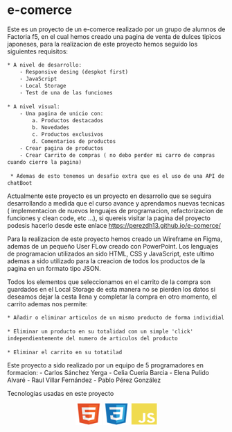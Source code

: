 # e-comerce
Este es un proyecto de un e-comerce realizado por un grupo de alumnos de Factoria f5, en el cual hemos creado una pagina de venta de dulces tipìcos japoneses, para la realizacion de este proyecto hemos seguido los siguientes requisitos:
    
    * A nivel de desarrollo:
        - Responsive desing (despkot first)
        - JavaScript
        - Local Storage
        - Test de una de las funciones
    
    * A nivel visual:
        - Una pagina de unicio con:
            a. Productos destacados
            b. Novedades
            c. Productos exclusivos
            d. Comentarios de productos
        - Crear pagina de productos
        - Crear Carrito de compras ( no debo perder mi carro de compras cuando cierro la pagina)

     * Ademas de esto tenemos un desafio extra que es el uso de una API de chatBoot

Actualmente este proyecto es un proyecto en desarrollo que se seguira desarrollando a medida que el curso avance y aprendamos nuevas tecnicas ( implementacion de nuevos lenguajes de programacion, refactorizacion de funciones y clean code, etc ...), si quereis visitar la pagina del proyecto podesis hacerlo desde este enlace https://perezdh13.github.io/e-comerce/

Para la realizacion de este proyecto hemos creado un  Wireframe en Figma, ademas de un pequeño User FLow creado con PowerPoint. Los lenguajes de programacion utilizados an sido HTML, CSS y JavaScript, este ultimo ademas a sido utilizado para la creacion de todos los productos de la pagina en un formato tipo JSON. 

Todos los elementos que seleccionamos en el carrito de la compra son guardados en el Local Storage de esta manera no se pierden los datos si deseamos dejar la cesta llena y completar la compra en otro momento, el carrito ademas nos permite:
    
    * Añadir o eliminar articulos de un mismo producto de forma individial
    
    * Eliminar un producto en su totalidad con un simple 'click' independientemente del numero de articulos del producto
    
    * Eliminar el carrito en su totatilad

Este proyecto a sido realizado por un equipo de 5 programadores en formacion:
     - Carlos Sánchez Yerga
     - Celia Cueria Barcia
     - Elena Pulido Alvaré
     - Raul Villar Fernández
     - Pablo Pérez González



Tecnologias usadas en este proyecto

<div align="center">
  <img align="center" alt="HTML" title="HTML 5" height="50" width="60" src="https://raw.githubusercontent.com/devicons/devicon/master/icons/html5/html5-original.svg">
  <img align="center" alt="CSS" title="CSS 3" height="50" width="60" src="https://raw.githubusercontent.com/devicons/devicon/master/icons/css3/css3-original.svg">
  <img align="center" alt="JavaScript" title="JavaScript" height="50" width="60" src="https://raw.githubusercontent.com/devicons/devicon/master/icons/javascript/javascript-plain.svg">
</div>